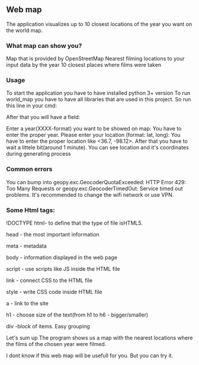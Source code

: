 <h2>Web map</h2>

The application visualizes up to 10 closest locations of the year you want on the world map.

<h3>What map can show you?</h3>

Map that is provided by OpenStreetMap
Nearest filming locations to your input data by the year
10 closest places where films were taken

<h3>Usage</h3>

To start the application you have to have installed python 3+ version
To run world_map you have to have all libraries that are used in this project. So run this line in your cmd:


<italc>After that you will have a field:</italic>

Enter a year(XXXX-format) you want to be showed on map:
You have to enter the proper year.
Please enter your location (format: lat, long):
You have to enter the proper location like <36.7, -98.12>. After that you have to wait a littele bit(around 1 minute).
You can see location and it's coordinates during generating process

<h3>Common errors</h3>

You can bump into geopy.exc.GeocoderQuotaExceeded: HTTP Error 429: Too Many Requests or geopy.exc.GeocoderTimedOut: Service timed out problems.
It's recommended to change the wifi network or use VPN.

<h3>Some Html tags:</h3>

!DOCTYPE html- to define that the type of file isHTML5.

head - the most important information

meta - metadata

body - information displayed in the web page

script - use scripts like JS inside the HTML file

link - connect CSS to the HTML file

style - write CSS code inside HTML file

a - link to the site

h1 - choose size of the text(from h1 to h6 - bigger/smaller)

div -block of items. Easy grouping

Let's sum up
The program shows us a map with the nearest locations where the films of the chosen year were filmed.

I dont know if this web map will be usefull for you. But you can try it. 
